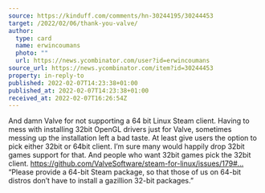 ```yaml
---
source: https://kinduff.com/comments/hn-30244195/30244453
target: /2022/02/06/thank-you-valve/
author:
  type: card
  name: erwincoumans
  photo: ""
  url: https://news.ycombinator.com/user?id=erwincoumans
source_url: https://news.ycombinator.com/item?id=30244453
property: in-reply-to
published: 2022-02-07T14:23:38+01:00
published_at: 2022-02-07T14:23:38+01:00
received_at: 2022-02-07T16:26:54Z
---
```


And damn Valve for not supporting a 64 bit Linux Steam client. Having to mess with installing 32bit OpenGL drivers just for Valve, sometimes messing up the installation left a bad taste.
At least give users the option to pick either 32bit or 64bit client. I’m sure many would happily drop 32bit games support for that. And people who want 32bit games pick the 32bit client.
https://github.com/ValveSoftware/steam-for-linux/issues/179#…
“Please provide a 64-bit Steam package, so that those of us on 64-bit distros don’t have to install a gazillion 32-bit packages.”